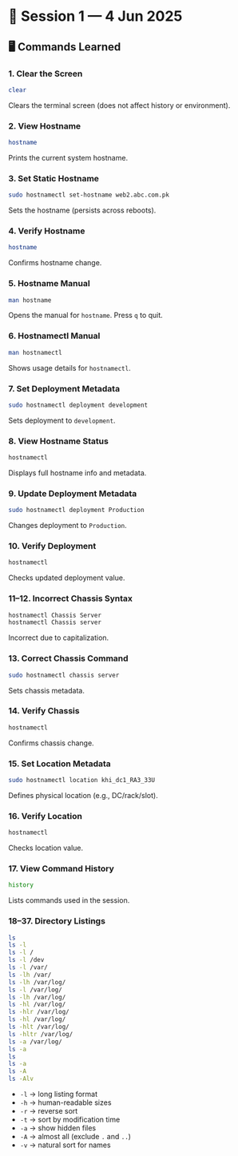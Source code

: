 # 📅 Session 1 — 4 Jun 2025

## 🖥️ Commands Learned

### 1. Clear the Screen

```bash
clear
```

Clears the terminal screen (does not affect history or environment).

### 2. View Hostname

```bash
hostname
```

Prints the current system hostname.

### 3. Set Static Hostname

```bash
sudo hostnamectl set-hostname web2.abc.com.pk
```

Sets the hostname (persists across reboots).

### 4. Verify Hostname

```bash
hostname
```

Confirms hostname change.

### 5. Hostname Manual

```bash
man hostname
```

Opens the manual for `hostname`. Press `q` to quit.

### 6. Hostnamectl Manual

```bash
man hostnamectl
```

Shows usage details for `hostnamectl`.

### 7. Set Deployment Metadata

```bash
sudo hostnamectl deployment development
```

Sets deployment to `development`.

### 8. View Hostname Status

```bash
hostnamectl
```

Displays full hostname info and metadata.

### 9. Update Deployment Metadata

```bash
sudo hostnamectl deployment Production
```

Changes deployment to `Production`.

### 10. Verify Deployment

```bash
hostnamectl
```

Checks updated deployment value.

### 11–12. Incorrect Chassis Syntax

```bash
hostnamectl Chassis Server
hostnamectl Chassis server
```

Incorrect due to capitalization.

### 13. Correct Chassis Command

```bash
sudo hostnamectl chassis server
```

Sets chassis metadata.

### 14. Verify Chassis

```bash
hostnamectl
```

Confirms chassis change.

### 15. Set Location Metadata

```bash
sudo hostnamectl location khi_dc1_RA3_33U
```

Defines physical location (e.g., DC/rack/slot).

### 16. Verify Location

```bash
hostnamectl
```

Checks location value.

### 17. View Command History

```bash
history
```

Lists commands used in the session.

### 18–37. Directory Listings

```bash
ls
ls -l
ls -l /
ls -l /dev
ls -l /var/
ls -lh /var/
ls -lh /var/log/
ls -l /var/log/
ls -lh /var/log/
ls -hl /var/log/
ls -hlr /var/log/
ls -hl /var/log/
ls -hlt /var/log/
ls -hltr /var/log/
ls -a /var/log/
ls -a
ls
ls -a
ls -A
ls -Alv
```

* `-l` → long listing format
* `-h` → human-readable sizes
* `-r` → reverse sort
* `-t` → sort by modification time
* `-a` → show hidden files
* `-A` → almost all (exclude `.` and `..`)
* `-v` → natural sort for names
